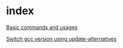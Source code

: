# index

[Basic commands and usages](./basic_usage)

[Switch gcc version using update-alternatives](./switch_gcc_version)

